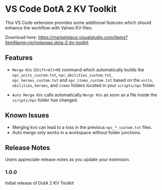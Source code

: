 # VS Code DotA 2 KV Toolkit

This VS Code extension provides some additional features which should enhance the workflow with Valves KV-files.

Download here: https://marketplace.visualstudio.com/items?itemName=nicholasgao.dota-2-kv-toolkit

## Features

* `Merge KVs` (`Shift+Alt+M`) command which automatically builds the `npc_units_custom.txt`, `npc_abilities_custom.txt`, `npc_heroes_custom.txt` and `npc_items_custom.txt` based on the `units`, `abilities`, `heroes`, and `items` folders located in your `scripts/npc` folder.

* `Auto Merge KVs` calls automatically `Merge KVs` as soon as a file inside the `scripts/npc` folder has changed.

## Known Issues

* Merging kvs can lead to a loss in the previous `npc_*_custom.txt` files.
* Auto merge only works in a workspace without folder junctions.

## Release Notes

Users appreciate release notes as you update your extension.

### 1.0.0

Initial release of DotA 2 KV Toolkit
